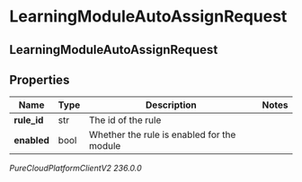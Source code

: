 # LearningModuleAutoAssignRequest

## LearningModuleAutoAssignRequest

## Properties

|Name | Type | Description | Notes|
|------------ | ------------- | ------------- | -------------|
| **rule_id** | str | The id of the rule | |
| **enabled** | bool | Whether the rule is enabled for the module | |



_PureCloudPlatformClientV2 236.0.0_
